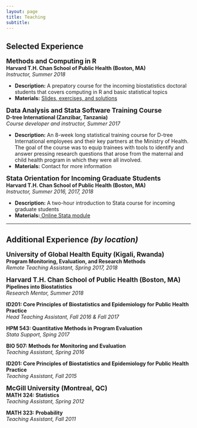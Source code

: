 ```yaml
---
layout: page
title: Teaching
subtitle: 
---
```


## Selected Experience

<strong style="font-size: 125%;"> Methods and Computing in R </strong>  
**Harvard T.H. Chan School of Public Health (Boston, MA)**  
_Instructor, Summer 2018_  
+ **Description:** A prepatory course for the incoming biostatistics doctoral students that covers computing in R and basic statistical topics
+ **Materials:** <a href="https://isabelfulcher.github.io/methodsprep/"> Slides, exercises, and solutions</a> 

<strong style="font-size: 125%;"> Data Analysis and Stata Software Training Course </strong>  
**D-tree International (Zanzibar, Tanzania)**  
_Course developer and instructor, Summer 2017_  
+ **Description:** An 8-week long statistical training course for D-tree International employees and their key partners at the Ministry of Health. The goal of the course was to equip trainees with tools to identify and answer pressing research questions that arose from the maternal and child health program in which they were all involved. 
+ **Materials:** Contact for more information

<strong style="font-size: 125%;"> Stata Orientation for Incoming Graduate Students </strong>  
**Harvard T.H. Chan School of Public Health (Boston, MA)**  
_Instructor, Summer 2016, 2017, 2018_  
+ **Description:** A two-hour introduction to Stata course for incoming graduate students
+ **Materials:**<a href="https://www.hsph.harvard.edu/orientation/stata-module/"> Online Stata module</a> 


---


## Additional Experience _(by location)_

<strong style="font-size: 125%;"> University of Global Health Equity (Kigali, Rwanda) </strong>  
**Program Monitoring, Evaluation, and Research Methods**  
_Remote Teaching Assistant, Spring 2017, 2018_

<strong style="font-size: 125%;"> Harvard T.H. Chan School of Public Health (Boston, MA) </strong>  
**Pipelines into Biostatistics**  
_Research Mentor, Summer 2018_

**ID201: Core Principles of Biostatistics and Epidemiology for Public Health Practice**  
_Head Teaching Assistant, Fall 2016 & Fall 2017_  

**HPM 543: Quantitative Methods in Program Evaluation**  
_Stata Support, Sping 2017_

**BIO 507: Methods for Monitoring and Evaluation**  
_Teaching Assistant, Spring 2016_

**ID201: Core Principles of Biostatistics and Epidemiology for Public Health Practice**  
_Teaching Assistant, Fall 2015_

<strong style="font-size: 125%;"> McGill University (Montreal, QC) </strong>  
**MATH 324: Statistics**  
_Teaching Assistant, Spring 2012_

**MATH 323: Probability**  
_Teaching Assistant, Fall 2011_
